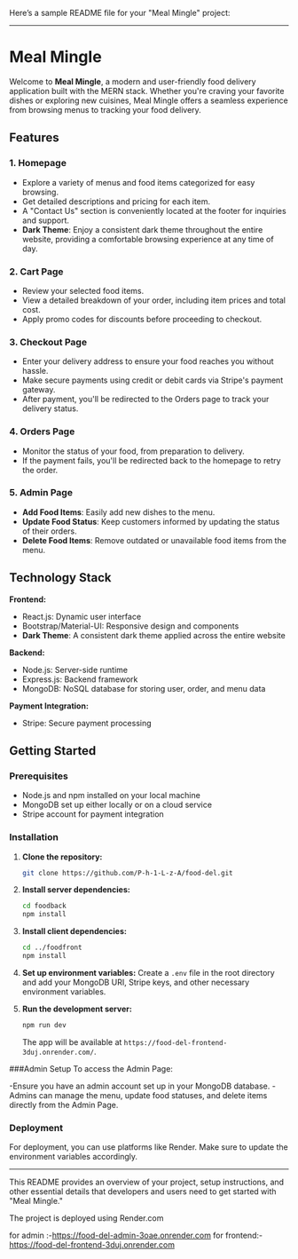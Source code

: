 Here’s a sample README file for your "Meal Mingle" project:

---

# Meal Mingle

Welcome to **Meal Mingle**, a modern and user-friendly food delivery application built with the MERN stack. Whether you're craving your favorite dishes or exploring new cuisines, Meal Mingle offers a seamless experience from browsing menus to tracking your food delivery.

## Features





### 1. **Homepage**
- Explore a variety of menus and food items categorized for easy browsing.
- Get detailed descriptions and pricing for each item.
- A "Contact Us" section is conveniently located at the footer for inquiries and support.
- **Dark Theme**: Enjoy a consistent dark theme throughout the entire website, providing a comfortable browsing experience at any time of day.

### 2. **Cart Page**
- Review your selected food items.
- View a detailed breakdown of your order, including item prices and total cost.
- Apply promo codes for discounts before proceeding to checkout.

### 3. **Checkout Page**
- Enter your delivery address to ensure your food reaches you without hassle.
- Make secure payments using credit or debit cards via Stripe's payment gateway.
- After payment, you'll be redirected to the Orders page to track your delivery status.

### 4. **Orders Page**
- Monitor the status of your food, from preparation to delivery.
- If the payment fails, you'll be redirected back to the homepage to retry the order.

### 5. **Admin Page**
- **Add Food Items**: Easily add new dishes to the menu.
- **Update Food Status**: Keep customers informed by updating the status of their orders.
- **Delete Food Items**: Remove outdated or unavailable food items from the menu.

## Technology Stack

**Frontend:**
- React.js: Dynamic user interface
- Bootstrap/Material-UI: Responsive design and components
- **Dark Theme**: A consistent dark theme applied across the entire website

**Backend:**
- Node.js: Server-side runtime
- Express.js: Backend framework
- MongoDB: NoSQL database for storing user, order, and menu data

**Payment Integration:**
- Stripe: Secure payment processing

## Getting Started

### Prerequisites
- Node.js and npm installed on your local machine
- MongoDB set up either locally or on a cloud service
- Stripe account for payment integration

### Installation

1. **Clone the repository:**
   ```bash
   git clone https://github.com/P-h-1-L-z-A/food-del.git
   ```

2. **Install server dependencies:**
   ```bash
   cd foodback
   npm install
   ```

3. **Install client dependencies:**
   ```bash
   cd ../foodfront
   npm install
   ```

4. **Set up environment variables:**
   Create a `.env` file in the root directory and add your MongoDB URI, Stripe keys, and other necessary environment variables.

5. **Run the development server:**
   ```bash
   npm run dev
   ```
   The app will be available at `https://food-del-frontend-3duj.onrender.com/`.

###Admin Setup
To access the Admin Page:

-Ensure you have an admin account set up in your MongoDB database.
-Admins can manage the menu, update food statuses, and delete items directly from the Admin Page.

### Deployment

For deployment, you can use platforms like Render. Make sure to update the environment variables accordingly.

---

This README provides an overview of your project, setup instructions, and other essential details that developers and users need to get started with "Meal Mingle."

The project is deployed using Render.com

for admin :-https://food-del-admin-3oae.onrender.com
for frontend:-https://food-del-frontend-3duj.onrender.com

